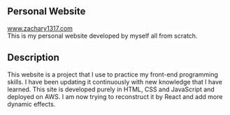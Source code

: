 ## Personal Website
www.zachary1317.com \
This is my personal website developed by myself all from scratch. 

## Description
This website is a project that I use to practice my front-end programming skills. I have been updating it continuously with new knowledge that I have learned. This site is developed purely in HTML, CSS and JavaScript and deployed on AWS. I am now trying to reconstruct it by React and add more dynamic effects.
